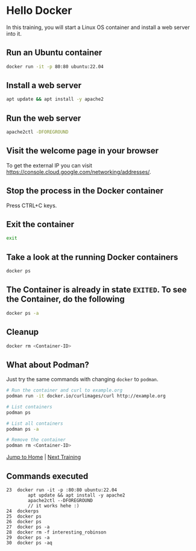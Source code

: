 # Hello Docker

In this training, you will start a Linux OS container and install a web server into it.

## Run an Ubuntu container

```bash
docker run -it -p 80:80 ubuntu:22.04
```

## Install a web server

```bash
apt update && apt install -y apache2
```

## Run the web server

```bash
apache2ctl -DFOREGROUND
```

## Visit the welcome page in your browser

To get the external IP you can visit <https://console.cloud.google.com/networking/addresses/>.

## Stop the process in the Docker container

Press CTRL+C keys.

## Exit the container

```bash
exit
```

## Take a look at the running Docker containers

```bash
docker ps
```

## The Container is already in state `EXITED`. To see the Container, do the following

```bash
docker ps -a
```

## Cleanup

```bash
docker rm <Container-ID>
```

## What about Podman?

Just try the same commands with changing `docker` to `podman`.

```bash
# Run the container and curl to example.org
podman run -it docker.io/curlimages/curl http://example.org

# List containers
podman ps

# List all containers
podman ps -a

# Remove the container
podman rm <Container-ID>
```

[Jump to Home](../README.md) | [Next Training](../02_images/README.md)


## Commands executed

```
23  docker run -it -p :80:80 ubuntu:22.04
        apt update && apt install -y apache2
        apache2ctl --DFOREGROUND
        // it works hehe :)
24  dockerps
25  docker ps
26  docker ps
27  docker ps -a
28  docker rm -f interesting_robinson
29  docker ps -a
30  docker ps -aq
```